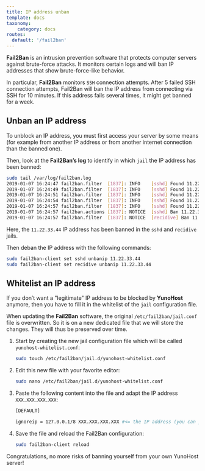 ```yaml
---
title: IP address unban
template: docs
taxonomy:
    category: docs
routes:
  default: '/fail2ban'
---
```


**Fail2Ban** is an intrusion prevention software that protects computer servers against brute-force attacks. It monitors certain logs and will ban IP addresses that show brute-force-like behavior.

In particular, **Fail2Ban** monitors `SSH` connection attempts. After 5 failed SSH connection attempts, Fail2Ban will ban the IP address from connecting via SSH for 10 minutes. If this address fails several times, it might get banned for a week.

## Unban an IP address

To unblock an IP address, you must first access your server by some means (for example from another IP address or from another internet connection than the banned one).

Then, look at the **Fail2Ban’s log** to identify in which `jail` the IP address has been banned:

```bash
sudo tail /var/log/fail2ban.log
2019-01-07 16:24:47 fail2ban.filter  [1837]: INFO    [sshd] Found 11.22.33.44
2019-01-07 16:24:49 fail2ban.filter  [1837]: INFO    [sshd] Found 11.22.33.44
2019-01-07 16:24:51 fail2ban.filter  [1837]: INFO    [sshd] Found 11.22.33.44
2019-01-07 16:24:54 fail2ban.filter  [1837]: INFO    [sshd] Found 11.22.33.44
2019-01-07 16:24:57 fail2ban.filter  [1837]: INFO    [sshd] Found 11.22.33.44
2019-01-07 16:24:57 fail2ban.actions [1837]: NOTICE  [sshd] Ban 11.22.33.44
2019-01-07 16:24:57 fail2ban.filter  [1837]: NOTICE  [recidive] Ban 11.22.33.44
```

Here, the `11.22.33.44` IP address has been banned in the `sshd` and `recidive` jails.

Then deban the IP address with the following commands:

```bash
sudo fail2ban-client set sshd unbanip 11.22.33.44
sudo fail2ban-client set recidive unbanip 11.22.33.44
```

## Whitelist an IP address

If you don’t want a "legitimate" IP address to be blocked by **YunoHost** anymore, then you have to fill it in the whitelist of the `jail` configuration file.

When updating the **Fail2Ban** software, the original `/etc/fail2ban/jail.conf` file is overwritten. So it is on a new dedicated file that we will store the changes. They will thus be preserved over time.

1. Start by creating the new jail configuration file which will be called `yunohost-whitelist.conf`:

    ```bash
    sudo touch /etc/fail2ban/jail.d/yunohost-whitelist.conf
    ```

2. Edit this new file with your favorite editor:

    ```bash
    sudo nano /etc/fail2ban/jail.d/yunohost-whitelist.conf
    ```

3. Paste the following content into the file and adapt the IP address `XXX.XXX.XXX.XXX`:

    ```bash
    [DEFAULT]

    ignoreip = 127.0.0.1/8 XXX.XXX.XXX.XXX #<= the IP address (you can put more than one, separated by a space) that you want to whitelist
    ```

4. Save the file and reload the Fail2Ban configuration:

    ```bash
    sudo fail2ban-client reload
    ```

Congratulations, no more risks of banning yourself from your own YunoHost server!
